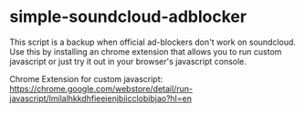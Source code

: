 # simple-soundcloud-adblocker
This script is a backup when official ad-blockers don't work on soundcloud. Use this by installing an chrome extension that allows you to run custom javascript or just try it out in your browser's javascript console.

Chrome Extension for custom javascript: https://chrome.google.com/webstore/detail/run-javascript/lmilalhkkdhfieeienjbiicclobibjao?hl=en



